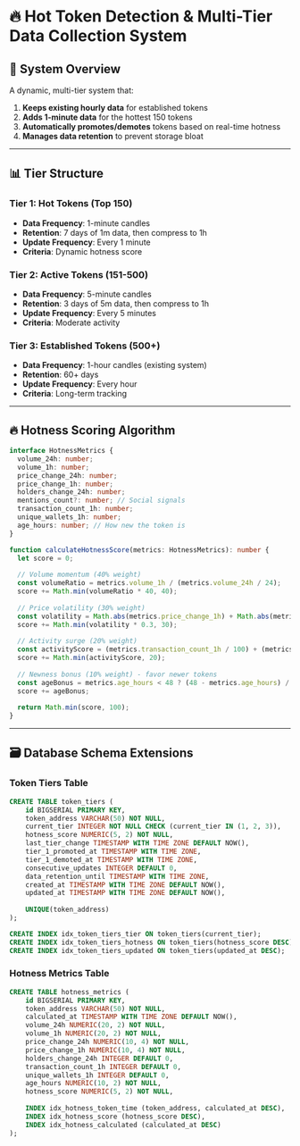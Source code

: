 # 🔥 Hot Token Detection & Multi-Tier Data Collection System

## 🎯 **System Overview**

A dynamic, multi-tier system that:
1. **Keeps existing hourly data** for established tokens
2. **Adds 1-minute data** for the hottest 150 tokens  
3. **Automatically promotes/demotes** tokens based on real-time hotness
4. **Manages data retention** to prevent storage bloat

---

## 📊 **Tier Structure**

### **Tier 1: Hot Tokens (Top 150)**
- **Data Frequency**: 1-minute candles
- **Retention**: 7 days of 1m data, then compress to 1h
- **Update Frequency**: Every 1 minute
- **Criteria**: Dynamic hotness score

### **Tier 2: Active Tokens (151-500)**
- **Data Frequency**: 5-minute candles
- **Retention**: 3 days of 5m data, then compress to 1h
- **Update Frequency**: Every 5 minutes
- **Criteria**: Moderate activity

### **Tier 3: Established Tokens (500+)**
- **Data Frequency**: 1-hour candles (existing system)
- **Retention**: 60+ days
- **Update Frequency**: Every hour
- **Criteria**: Long-term tracking

---

## 🔥 **Hotness Scoring Algorithm**

```typescript
interface HotnessMetrics {
  volume_24h: number;
  volume_1h: number;
  price_change_24h: number;
  price_change_1h: number;
  holders_change_24h: number;
  mentions_count?: number; // Social signals
  transaction_count_1h: number;
  unique_wallets_1h: number;
  age_hours: number; // How new the token is
}

function calculateHotnessScore(metrics: HotnessMetrics): number {
  let score = 0;
  
  // Volume momentum (40% weight)
  const volumeRatio = metrics.volume_1h / (metrics.volume_24h / 24);
  score += Math.min(volumeRatio * 40, 40);
  
  // Price volatility (30% weight)
  const volatility = Math.abs(metrics.price_change_1h) + Math.abs(metrics.price_change_24h);
  score += Math.min(volatility * 0.3, 30);
  
  // Activity surge (20% weight)
  const activityScore = (metrics.transaction_count_1h / 100) + (metrics.unique_wallets_1h / 50);
  score += Math.min(activityScore, 20);
  
  // Newness bonus (10% weight) - favor newer tokens
  const ageBonus = metrics.age_hours < 48 ? (48 - metrics.age_hours) / 48 * 10 : 0;
  score += ageBonus;
  
  return Math.min(score, 100);
}
```

---

## 🗃️ **Database Schema Extensions**

### **Token Tiers Table**
```sql
CREATE TABLE token_tiers (
    id BIGSERIAL PRIMARY KEY,
    token_address VARCHAR(50) NOT NULL,
    current_tier INTEGER NOT NULL CHECK (current_tier IN (1, 2, 3)),
    hotness_score NUMERIC(5, 2) NOT NULL,
    last_tier_change TIMESTAMP WITH TIME ZONE DEFAULT NOW(),
    tier_1_promoted_at TIMESTAMP WITH TIME ZONE,
    tier_1_demoted_at TIMESTAMP WITH TIME ZONE,
    consecutive_updates INTEGER DEFAULT 0,
    data_retention_until TIMESTAMP WITH TIME ZONE,
    created_at TIMESTAMP WITH TIME ZONE DEFAULT NOW(),
    updated_at TIMESTAMP WITH TIME ZONE DEFAULT NOW(),
    
    UNIQUE(token_address)
);

CREATE INDEX idx_token_tiers_tier ON token_tiers(current_tier);
CREATE INDEX idx_token_tiers_hotness ON token_tiers(hotness_score DESC);
CREATE INDEX idx_token_tiers_updated ON token_tiers(updated_at DESC);
```

### **Hotness Metrics Table**
```sql
CREATE TABLE hotness_metrics (
    id BIGSERIAL PRIMARY KEY,
    token_address VARCHAR(50) NOT NULL,
    calculated_at TIMESTAMP WITH TIME ZONE DEFAULT NOW(),
    volume_24h NUMERIC(20, 2) NOT NULL,
    volume_1h NUMERIC(20, 2) NOT NULL,
    price_change_24h NUMERIC(10, 4) NOT NULL,
    price_change_1h NUMERIC(10, 4) NOT NULL,
    holders_change_24h INTEGER DEFAULT 0,
    transaction_count_1h INTEGER DEFAULT 0,
    unique_wallets_1h INTEGER DEFAULT 0,
    age_hours NUMERIC(10, 2) NOT NULL,
    hotness_score NUMERIC(5, 2) NOT NULL,
    
    INDEX idx_hotness_token_time (token_address, calculated_at DESC),
    INDEX idx_hotness_score (hotness_score DESC),
    INDEX idx_hotness_calculated (calculated_at DESC)
);
```